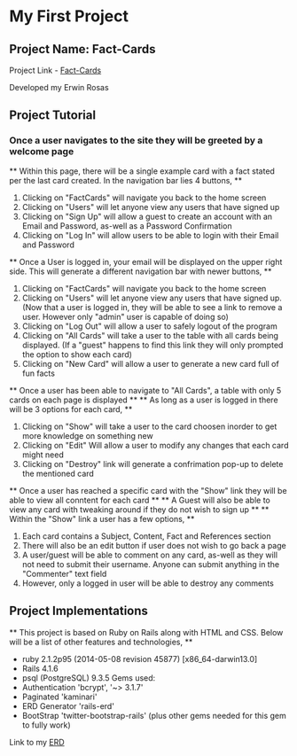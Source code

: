 # My First Project

## Project Name: Fact-Cards

Project Link - [Fact-Cards](https://fact-cards.herokuapp.com/)

Developed my Erwin Rosas

## Project Tutorial

### Once a user navigates to the site they will be greeted by a welcome page

** Within this page, there will be a single example card with a fact stated per the last card created. In the navigation bar lies 4 buttons, ** 
1. Clicking on "FactCards" will navigate you back to the home screen
2. Clicking on "Users" will let anyone view any users that have signed up
3. Clicking on "Sign Up" will allow a guest to create an account with an Email and Password, as-well as a Password Confirmation
4. Clicking on "Log In" will allow users to be able to login with their Email and Password

** Once a User is logged in, your email will be displayed on the upper right side. This will generate a different navigation bar with newer buttons, **
1. Clicking on "FactCards" will navigate you back to the home screen
2. Clicking on "Users" will let anyone view any users that have signed up. (Now that a user is logged in, they will be able to see a link to remove a user. However only "admin" user is capable of doing so)
3. Clicking on "Log Out" will allow a user to safely logout of the program 
4. Clicking on "All Cards" will take a user to the table with all cards being displayed. (If a "guest" happens to find this link they will only prompted the option to show each card)
5. Clicking on "New Card" will allow a user to generate a new card full of fun facts

** Once a user has been able to navigate to "All Cards", a table with only 5 cards on each page is displayed **
** As long as a user is logged in there will be 3 options for each card, **
1. Clicking on "Show" will take a user to the card choosen inorder to get more knowledge on something new
2. Clicking on "Edit" Will allow a user to modify any changes that each card might need
3. Clicking on "Destroy" link will generate a confrimation pop-up to delete the mentioned card 

** Once a user has reached a specific card with the "Show" link they will be able to view all conntent for each card **
** A Guest will also be able to view any card with tweaking around if they do not wish to sign up **
** Within the "Show" link a user has a few options, **
1. Each card contains a Subject, Content, Fact and References section
2. There will also be an edit button if user does not wish to go back a page 
3. A user/guest will be able to comment on any card, as-well as they will not need to submit their username. Anyone can submit anything in the "Commenter" text field
4. However, only a logged in user will be able to destroy any comments

## Project Implementations

** This project is based on Ruby on Rails along with HTML and CSS. Below will be a list of other features and technologies, **
* ruby 2.1.2p95 (2014-05-08 revision 45877) [x86_64-darwin13.0]
* Rails 4.1.6
* psql (PostgreSQL) 9.3.5
Gems used:
* Authentication 'bcrypt', '~> 3.1.7'
* Paginated 'kaminari'
* ERD Generator 'rails-erd'
* BootStrap 'twitter-bootstrap-rails' (plus other gems needed for this gem to fully work)

Link to my [ERD](https://github.com/eerrad213/fact-cards/blob/master/erd.pdf)